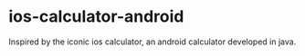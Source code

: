 # ios-calculator-android
Inspired by the iconic ios calculator, an android calculator developed in java. 
